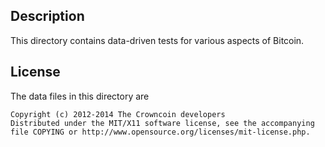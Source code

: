 Description
------------

This directory contains data-driven tests for various aspects of Bitcoin.

License
--------

The data files in this directory are

    Copyright (c) 2012-2014 The Crowncoin developers
    Distributed under the MIT/X11 software license, see the accompanying
    file COPYING or http://www.opensource.org/licenses/mit-license.php.

